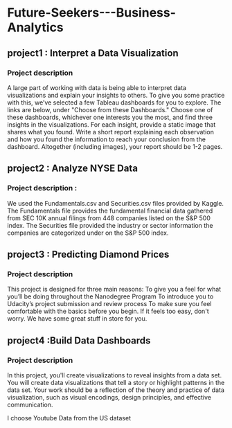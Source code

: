 # Future-Seekers---Business-Analytics

## project1 : Interpret a Data Visualization

### Project description


A large part of working with data is being able to interpret data visualizations and explain your insights to others. To give you some practice with this, we’ve selected a few Tableau dashboards for you to explore. The links are below, under "Choose from these Dashboards." Choose one of these dashboards, whichever one interests you the most, and find three insights in the visualizations. For each insight, provide a static image that shares what you found. Write a short report explaining each observation and how you found the information to reach your conclusion from the dashboard. Altogether (including images), your report should be 1-2 pages.




## project2 : Analyze NYSE Data

### Project description :

We used the Fundamentals.csv and Securities.csv files provided by Kaggle. The Fundamentals file provides the fundamental financial data gathered from SEC 10K annual filings from 448 companies listed on the S&P 500 index. The Securities file provided the industry or sector information the companies are categorized under on the S&P 500 index.


## project3 : Predicting Diamond Prices
### Project description

This project is designed for three main reasons:
To give you a feel for what you’ll be doing throughout the Nanodegree Program
To introduce you to Udacity’s project submission and review process
To make sure you feel comfortable with the basics before you begin. If it feels too easy, don't worry. We have some great stuff in store for you.


## project4  :Build Data Dashboards
### Project description

In this project, you'll create visualizations to reveal insights from a data set. You will create data visualizations that tell a story or highlight patterns in the data set. Your work should be a reflection of the theory and practice of data visualization, such as visual encodings, design principles, and effective communication.

I choose Youtube Data from the US dataset 


